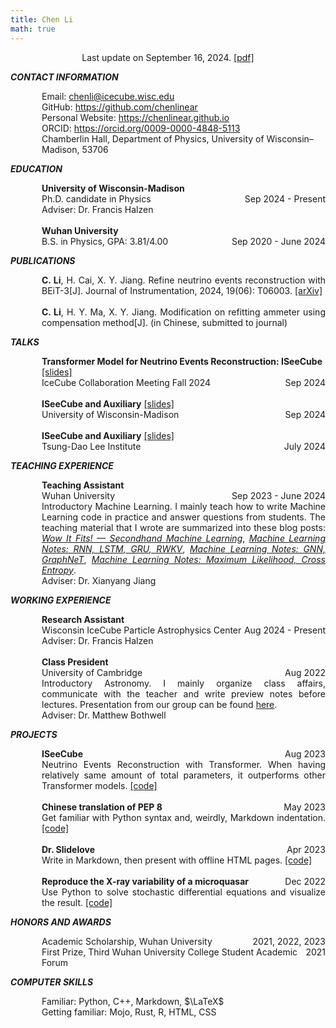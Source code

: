 ```yaml
---
title: Chen Li
math: true
---
```


<div style="text-align: center;">
        Last update on September 16, 2024. <a href="https://github.com/chenlinear/chenlinear/blob/main/ChenLi_CV.pdf">[pdf]</a>
</div>

___CONTACT INFORMATION___

<div style="display: flex; justify-content: space-between;">
    <div style="text-align: left; padding-left: 50px;">Email: <a href="mailto:chenli@icecube.wisc.edu">chenli@icecube.wisc.edu</a></div>
</div>
<div style="display: flex; justify-content: space-between;">
    <div style="text-align: left; padding-left: 50px;">GitHub: <a href="https://github.com/chenlinear">https://github.com/chenlinear</a></div>
</div>
<div style="display: flex; justify-content: space-between;">
    <div style="text-align: left; padding-left: 50px;">Personal Website: <a href="https://chenlinear.github.io">https://chenlinear.github.io</a></div>
</div>
<div style="display: flex; justify-content: space-between;">
    <div style="text-align: left; padding-left: 50px;">ORCID: <a href="https://orcid.org/0009-0000-4848-5113">https://orcid.org/0009-0000-4848-5113</a></div>
</div>
<div style="display: flex; justify-content: space-between;">
    <div style="text-align: left; padding-left: 50px;">Chamberlin Hall, Department of Physics, University of Wisconsin–Madison, 53706</div>
</div>

___EDUCATION___

<div style="display: flex; justify-content: space-between;">
    <div style="text-align: left; padding-left: 50px;"><strong>University of Wisconsin-Madison</strong></div>
</div>
<div style="display: flex; justify-content: space-between;">
    <div style="text-align: left; padding-left: 50px;">Ph.D. candidate in Physics</div>
    <div style="text-align: right;">Sep 2024 - Present</div>
</div>
<div style="display: flex; justify-content: space-between;">
    <div style="text-align: left; padding-left: 50px;">Adviser: Dr. Francis Halzen</div>
</div>
<br>
<div style="display: flex; justify-content: space-between;">
    <div style="text-align: left; padding-left: 50px;"><strong>Wuhan University</strong></div>
</div>
<div style="display: flex; justify-content: space-between;">
    <div style="text-align: left; padding-left: 50px;">B.S. in Physics, GPA: 3.81/4.00</div>
    <div style="text-align: right;">Sep 2020 - June 2024</div>
</div>

___PUBLICATIONS___

<div style="display: flex; justify-content: space-between;">
    <div style="text-align: justify; padding-left: 50px;"><strong>C. Li</strong>, H. Cai, X. Y. Jiang. Refine neutrino events reconstruction with BEiT-3[J]. Journal of Instrumentation, 2024, 19(06): T06003. <a href="https://arxiv.org/abs/2308.13285">[arXiv]</a></div>
</div>
<br>
<div style="display: flex; justify-content: space-between;">
    <div style="text-align: justify; padding-left: 50px;"><strong>C. Li</strong>, H. Y. Ma, X. Y. Jiang. Modification on refitting ammeter using compensation method[J]. (in Chinese, submitted to journal)</div>
</div>

___TALKS___

<div style="display: flex; justify-content: space-between;">
    <div style="text-align: left; padding-left: 50px;"><strong>Transformer Model for Neutrino Events Reconstruction: ISeeCube</strong> <a href="https://events.icecube.wisc.edu/event/213/contributions/10396/">[slides]</a></div>
</div>
<div style="display: flex; justify-content: space-between;">
    <div style="text-align: left; padding-left: 50px;">IceCube Collaboration Meeting Fall 2024</div>
    <div style="text-align: right;">Sep 2024</div>
</div>
<br>
<div style="display: flex; justify-content: space-between;">
    <div style="text-align: left; padding-left: 50px;"><strong>ISeeCube and Auxiliary</strong> <a href="https://github.com/chenlinear/chenlinear/blob/main/presentations/20240906_ISeeCube_and_Auxiliary.pdf">[slides]</a></div>
</div>
<div style="display: flex; justify-content: space-between;">
    <div style="text-align: left; padding-left: 50px;">University of Wisconsin-Madison</div>
    <div style="text-align: right;">Sep 2024</div>
</div>
<br>
<div style="display: flex; justify-content: space-between;">
    <div style="text-align: left; padding-left: 50px;"><strong>ISeeCube and Auxiliary</strong> <a href="https://github.com/chenlinear/chenlinear/blob/main/presentations/20240719_ISeeCube_and_Auxiliary.pdf">[slides]</a></div>
</div>
<div style="display: flex; justify-content: space-between;">
    <div style="text-align: left; padding-left: 50px;">Tsung-Dao Lee Institute</div>
    <div style="text-align: right;">July 2024</div>
</div>

___TEACHING EXPERIENCE___

<div style="display: flex; justify-content: space-between;">
    <div style="text-align: left; padding-left: 50px;"><strong>Teaching Assistant</strong></div>
</div>
<div style="display: flex; justify-content: space-between;">
    <div style="text-align: left; padding-left: 50px;">Wuhan University</div>
    <div style="text-align: right;">Sep 2023 - June 2024</div>
</div>
<div style="display: flex; justify-content: space-between;">
    <div style="text-align: justify; padding-left: 50px;">Introductory Machine Learning. I mainly teach how to write Machine Learning code in practice and answer questions from students. The teaching material that I wrote are summarized into these blog posts: <a href="https://chenlinear.github.io/posts/20231011-wow-it-fits-secondhand-machine-learning/"><i>Wow It Fits! — Secondhand Machine Learning</i></a>, <a href="https://chenlinear.github.io/posts/20231217-machine-learning-notes-rnn-lstm-gru-rwkv/"><i>Machine Learning Notes: RNN, LSTM, GRU, RWKV</i></a>, <a href="https://chenlinear.github.io/posts/20230910-machine-learning-notes-gnn-graphnet/"><i>Machine Learning Notes: GNN, GraphNeT</i></a>, <a href="https://chenlinear.github.io/posts/20231219-machine-learning-notes-maximum-likelihood-cross-entropy/"><i>Machine Learning Notes: Maximum Likelihood, Cross Entropy</i></a>.</div>
</div>
<div style="display: flex; justify-content: space-between;">
    <div style="text-align: left; padding-left: 50px;">Adviser: Dr. Xianyang Jiang</div>
</div>

___WORKING EXPERIENCE___

<div style="display: flex; justify-content: space-between;">
    <div style="text-align: left; padding-left: 50px;"><strong>Research Assistant</strong></div>
</div>
<div style="display: flex; justify-content: space-between;">
    <div style="text-align: left; padding-left: 50px;">Wisconsin IceCube Particle Astrophysics Center</div>
    <div style="text-align: right;">Aug 2024 - Present</div>
</div>
<div style="display: flex; justify-content: space-between;">
    <div style="text-align: left; padding-left: 50px;">Adviser: Dr. Francis Halzen</div>
</div>
<br>
<div style="display: flex; justify-content: space-between;">
    <div style="text-align: left; padding-left: 50px;"><strong>Class President</strong></div>
</div>
<div style="display: flex; justify-content: space-between;">
    <div style="text-align: left; padding-left: 50px;">University of Cambridge</div>
    <div style="text-align: right;">Aug 2022</div>
</div>
<div style="display: flex; justify-content: space-between;">
    <div style="text-align: justify; padding-left: 50px;">Introductory Astronomy. I mainly organize class affairs, communicate with the teacher and write preview notes before lectures. Presentation from our group can be found <a href="https://github.com/chenlinear/chenlinear/blob/main/presentations/20220815_G1Presentation_XRISM.pptx">here</a>.</div>
</div>
<div style="display: flex; justify-content: space-between;">
    <div style="text-align: left; padding-left: 50px;">Adviser: Dr. Matthew Bothwell</div>
</div>

___PROJECTS___

<div style="display: flex; justify-content: space-between;">
    <div style="text-align: left; padding-left: 50px;"><strong>ISeeCube</strong></div>
    <div style="text-align: right;">Aug 2023</div>
</div>
<div style="display: flex; justify-content: space-between;">
    <div style="text-align: justify; padding-left: 50px;">Neutrino Events Reconstruction with Transformer. When having relatively same amount of total parameters, it outperforms other Transformer models. <a href="https://github.com/chenlinear/ISeeCube">[code]</a></div>
</div>
<br>
<div style="display: flex; justify-content: space-between;">
    <div style="text-align: left; padding-left: 50px;"><strong>Chinese translation of PEP 8</strong></div>
    <div style="text-align: right;">May 2023</div>
</div>
<div style="display: flex; justify-content: space-between;">
    <div style="text-align: justify; padding-left: 50px;">Get familiar with Python syntax and, weirdly, Markdown indentation. <a href="https://github.com/chenlinear/PEP-8-ZH">[code]</a></div>
</div>
<br>
<div style="display: flex; justify-content: space-between;">
    <div style="text-align: left; padding-left: 50px;"><strong>Dr. Slidelove</strong></div>
    <div style="text-align: right;">Apr 2023</div>
</div>
<div style="display: flex; justify-content: space-between;">
    <div style="text-align: justify; padding-left: 50px;">Write in Markdown, then present with offline HTML pages. <a href="https://github.com/chenlinear/DrSlidelove">[code]</a></div>
</div>
<br>
<div style="display: flex; justify-content: space-between;">
    <div style="text-align: left; padding-left: 50px;"><strong>Reproduce the X-ray variability of a microquasar</strong></div>
    <div style="text-align: right;">Dec 2022</div>
</div>
<div style="display: flex; justify-content: space-between;">
    <div style="text-align: justify; padding-left: 50px;">Use Python to solve stochastic differential equations and visualize the result. <a href="https://github.com/chenlinear/QPO-non-linear-ODEs">[code]</a></div>
</div>

___HONORS AND AWARDS___

<div style="display: flex; justify-content: space-between;">
    <div style="text-align: left; padding-left: 50px;">Academic Scholarship, Wuhan University</div>
    <div style="text-align: right;">2021, 2022, 2023</div>
</div>
<div style="display: flex; justify-content: space-between;">
    <div style="text-align: left; padding-left: 50px;">First Prize, Third Wuhan University College Student Academic Forum</div>
    <div style="text-align: right;">2021</div>
</div>

___COMPUTER SKILLS___

<div style="display: flex; justify-content: space-between;">
    <div style="text-align: left; padding-left: 50px;">Familiar: Python, C++, Markdown, $\LaTeX$</div>
</div>
<div style="display: flex; justify-content: space-between;">
    <div style="text-align: left; padding-left: 50px;">Getting familiar: Mojo, Rust, R, HTML, CSS</div>
</div>
